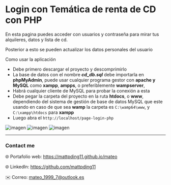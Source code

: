 # Login con Temática de renta de CD con PHP

En esta pagina puedes acceder con usuarios y contraseña para mirar tus alquileres, datos y lista de cd.

Posterior a esto se pueden actualizar los datos personales del usuario


Como usar la aplicación 
-	Debe primero descargar el proyecto y descomprimirlo
-	La base de datos con el nombre **_cd_db.sql_** debe importarla en **phpMyAdmin**, puede usar cualquier programa gestor con **apache y MySQL** como **xampp**, **ampps**, o preferiblemente **wampserver**,
-	Habrá cualquier cliente de MySQL para probar la conexión a esta
-	Debe pegar la carpeta del proyecto en la ruta **htdocs**, o **www**, dependiendo del sistema de gestión de base de datos MySQL que este usando en caso de que sea **wamp** la carpeta es `C:\wamp64\www`, y `C:\xampp\htdocs` para **xampp**
-	Luego abra el `http://localhost/page-login-php` 

![imagen](https://res.cloudinary.com/drbotbbjb/image/upload/v1653787427/Screenshot_108_ro6zer.png)
![imagen](https://res.cloudinary.com/drbotbbjb/image/upload/v1653787428/Screenshot_109_nbc8md.png)
![imagen](https://res.cloudinary.com/drbotbbjb/image/upload/v1653787429/Screenshot_110_btn6us.png)


---

### Contact me
 
🌐 Portafolio web: https://mattpding11.github.io/mateo 
  
🌐 LinkedIn: https://github.com/mattpding11
  
✉️ Correo: mateo_1999_7@outlook.es

